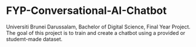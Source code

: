 # FYP-Conversational-AI-Chatbot

Universiti Brunei Darussalam, Bachelor of Digital Science, Final Year Project. The goal of this project is to train and create a chatbot using a provided or studemt-made dataset. 
